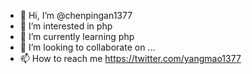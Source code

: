 - 👋 Hi, I’m @chenpingan1377
- 👀 I’m interested in php
- 🌱 I’m currently learning php
- 💞️ I’m looking to collaborate on ...
- 📫 How to reach me https://twitter.com/yangmao1377

<!---
chenpingan1377/chenpingan1377 is a ✨ special ✨ repository because its `README.md` (this file) appears on your GitHub profile.
You can click the Preview link to take a look at your changes.
--->
